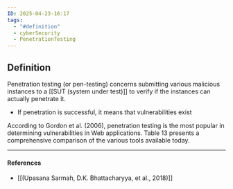 ```yaml
---
ID: 2025-04-23-16:17
tags:
  - "#definition"
  - cyberSecurity
  - PenetrationTesting
---
```

## Definition

Penetration testing (or pen-testing) concerns submitting various malicious instances to a [[SUT (system under test)]] to verify if the instances can actually penetrate it. 
- If penetration is successful, it means that vulnerabilities exist

According to Gordon et al. (2006), penetration testing is the most popular in determining vulnerabilities in Web applications. Table 13 presents a comprehensive comparison of the various tools available today.

---
#### References
- [[(Upasana Sarmah, D.K. Bhattacharyya, et al., 2018)]]